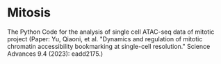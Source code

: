 # Mitosis

The Python Code for the analysis of single cell ATAC-seq data of mitotic project (Paper: Yu, Qiaoni, et al. "Dynamics and regulation of mitotic chromatin accessibility bookmarking at single-cell resolution." Science Advances 9.4 (2023): eadd2175.)
